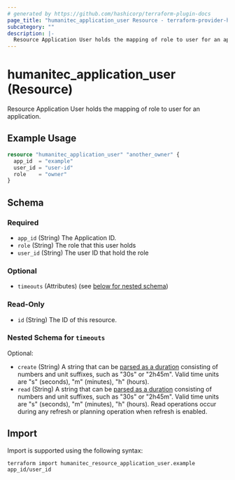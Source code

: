 ```yaml
---
# generated by https://github.com/hashicorp/terraform-plugin-docs
page_title: "humanitec_application_user Resource - terraform-provider-humanitec"
subcategory: ""
description: |-
  Resource Application User holds the mapping of role to user for an application.
---
```


# humanitec_application_user (Resource)

Resource Application User holds the mapping of role to user for an application.

## Example Usage

```terraform
resource "humanitec_application_user" "another_owner" {
  app_id  = "example"
  user_id = "user-id"
  role    = "owner"
}
```

<!-- schema generated by tfplugindocs -->
## Schema

### Required

- `app_id` (String) The Application ID.
- `role` (String) The role that this user holds
- `user_id` (String) The user ID that hold the role

### Optional

- `timeouts` (Attributes) (see [below for nested schema](#nestedatt--timeouts))

### Read-Only

- `id` (String) The ID of this resource.

<a id="nestedatt--timeouts"></a>
### Nested Schema for `timeouts`

Optional:

- `create` (String) A string that can be [parsed as a duration](https://pkg.go.dev/time#ParseDuration) consisting of numbers and unit suffixes, such as "30s" or "2h45m". Valid time units are "s" (seconds), "m" (minutes), "h" (hours).
- `read` (String) A string that can be [parsed as a duration](https://pkg.go.dev/time#ParseDuration) consisting of numbers and unit suffixes, such as "30s" or "2h45m". Valid time units are "s" (seconds), "m" (minutes), "h" (hours). Read operations occur during any refresh or planning operation when refresh is enabled.

## Import

Import is supported using the following syntax:

```shell
terraform import humanitec_resource_application_user.example app_id/user_id
```
